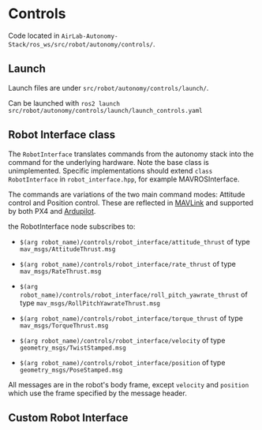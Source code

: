 # Controls
Code located in `AirLab-Autonomy-Stack/ros_ws/src/robot/autonomy/controls/`.

## Launch

Launch files are under `src/robot/autonomy/controls/launch/`.

Can be launched with `ros2 launch src/robot/autonomy/controls/launch/launch_controls.yaml`


## Robot Interface class
The `RobotInterface` translates commands from the autonomy stack into the command for the underlying hardware.
Note the base class is unimplemented.
Specific implementations should extend `class RobotInterface` in `robot_interface.hpp`, for example MAVROSInterface.

The commands are variations of the two main command modes: Attitude control and Position control.
These are reflected in [MAVLink](https://mavlink.io/en/messages/common.html#SET_POSITION_TARGET_LOCAL_NED) and supported by both PX4 and [Ardupilot](https://ardupilot.org/dev/docs/copter-commands-in-guided-mode.html#movement-commands). 


the RobotInterface node subscribes to:

* `$(arg robot_name)/controls/robot_interface/attitude_thrust` of type `mav_msgs/AttitudeThrust.msg`

* `$(arg robot_name)/controls/robot_interface/rate_thrust` of type `mav_msgs/RateThrust.msg`

* `$(arg robot_name)/controls/robot_interface/roll_pitch_yawrate_thrust` of type `mav_msgs/RollPitchYawrateThrust.msg`

* `$(arg robot_name)/controls/robot_interface/torque_thrust` of type `mav_msgs/TorqueThrust.msg`

* `$(arg robot_name)/controls/robot_interface/velocity` of type `geometry_msgs/TwistStamped.msg`

* `$(arg robot_name)/controls/robot_interface/position` of type `geometry_msgs/PoseStamped.msg`

All messages are in the robot's body frame, except `velocity` and `position` which use the frame specified by the message header.

## Custom Robot Interface